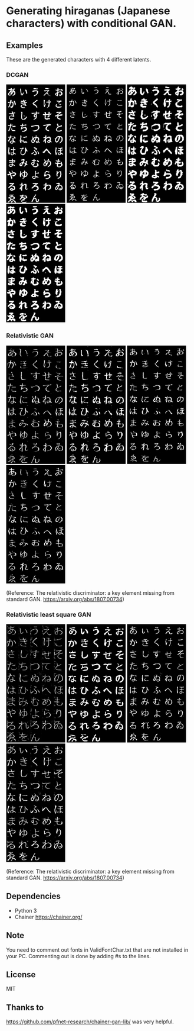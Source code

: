 # Generating hiraganas (Japanese characters) with conditional GAN.

## Examples
These are the generated characters with 4 different latents.
### DCGAN
![Example result](./HiraganaGan/Result/dcgan/Latent0.png)
![Example result](./HiraganaGan/Result/dcgan/Latent1.png)
![Example result](./HiraganaGan/Result/dcgan/Latent2.png)
![Example result](./HiraganaGan/Result/dcgan/Latent3.png)
### Relativistic GAN
![Example result](./HiraganaGan/Result/relgan/Latent0.png)
![Example result](./HiraganaGan/Result/relgan/Latent1.png)
![Example result](./HiraganaGan/Result/relgan/Latent2.png)
![Example result](./HiraganaGan/Result/relgan/Latent3.png)

(Reference: The relativistic discriminator: a key element missing from standard GAN. https://arxiv.org/abs/1807.00734)
### Relativistic least square GAN
![Example result](./HiraganaGan/Result/rel-ls-gan/Latent0.png)
![Example result](./HiraganaGan/Result/rel-ls-gan/Latent1.png)
![Example result](./HiraganaGan/Result/rel-ls-gan/Latent2.png)
![Example result](./HiraganaGan/Result/rel-ls-gan/Latent3.png)

(Reference: The relativistic discriminator: a key element missing from standard GAN. https://arxiv.org/abs/1807.00734)

## Dependencies
- Python 3
- Chainer https://chainer.org/

## Note
You need to comment out fonts in ValidFontChar.txt that are not installed in your PC.
Commenting out is done by adding #s to the lines.

## License
MIT

## Thanks to
https://github.com/pfnet-research/chainer-gan-lib/
was very helpful.
